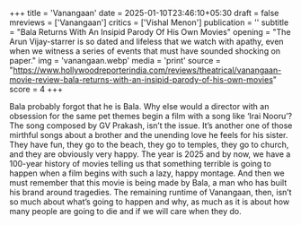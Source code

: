 +++
title = 'Vanangaan'
date = 2025-01-10T23:46:10+05:30
draft = false
mreviews = ['Vanangaan']
critics = ['Vishal Menon']
publication = ''
subtitle = "Bala Returns With An Insipid Parody Of His Own Movies"
opening = "The Arun Vijay-starrer is so dated and lifeless that we watch with apathy, even when we witness a series of events that must have sounded shocking on paper."
img = 'vanangaan.webp'
media = 'print'
source = "https://www.hollywoodreporterindia.com/reviews/theatrical/vanangaan-movie-review-bala-returns-with-an-insipid-parody-of-his-own-movies"
score = 4
+++

Bala probably forgot that he is Bala. Why else would a director with an obsession for the same pet themes begin a film with a song like ‘Irai Nooru’? The song composed by GV Prakash, isn’t the issue. It’s another one of those mirthful songs about a brother and the unending love he feels for his sister. They have fun, they go to the beach, they go to temples, they go to church, and they are obviously very happy. The year is 2025 and by now, we have a 100-year history of movies telling us that something terrible is going to happen when a film begins with such a lazy, happy montage. And then we must remember that this movie is being made by Bala, a man who has built his brand around tragedies. The remaining runtime of Vanangaan, then, isn’t so much about what’s going to happen and why, as much as it is about how many people are going to die and if we will care when they do.
